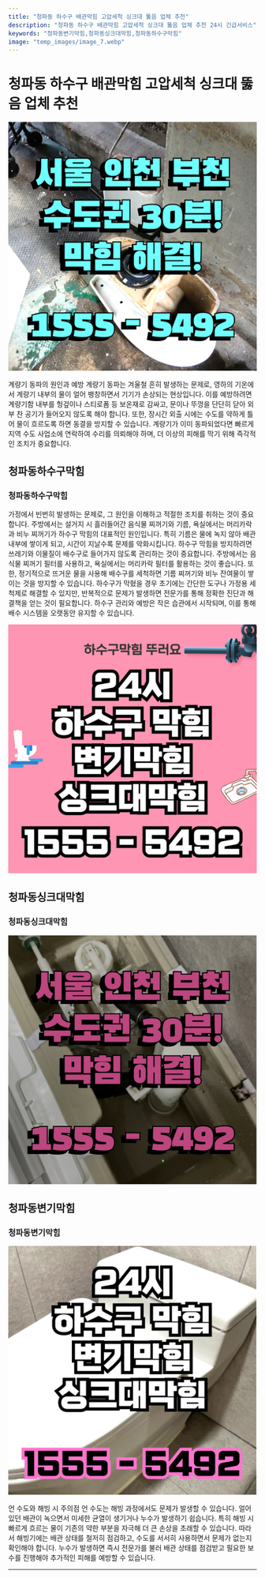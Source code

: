 ```yaml
---
title: "청파동 하수구 배관막힘 고압세척 싱크대 뚫음 업체 추천"
description: "청파동 하수구 배관막힘 고압세척 싱크대 뚫음 업체 추천 24시 긴급서비스"
keywords: "청파동변기막힘,청파동싱크대막힘,청파동하수구막힘"
image: "temp_images/image_7.webp"
---
```


# 청파동 하수구 배관막힘 고압세척 싱크대 뚫음 업체 추천

![청파동하수구막힘](temp_images/image_9.webp) 

계량기 동파의 원인과 예방 계량기 동파는 겨울철 흔히 발생하는 문제로, 영하의 기온에서 계량기 내부의 물이 얼어 팽창하면서 기기가 손상되는 현상입니다. 이를 예방하려면 계량기함 내부를 헝겊이나 스티로폼 등 보온재로 감싸고, 문이나 뚜껑을 단단히 닫아 외부 찬 공기가 들어오지 않도록 해야 합니다. 또한, 장시간 외출 시에는 수도를 약하게 틀어 물이 흐르도록 하면 동결을 방지할 수 있습니다. 계량기가 이미 동파되었다면 빠르게 지역 수도 사업소에 연락하여 수리를 의뢰해야 하며, 더 이상의 피해를 막기 위해 즉각적인 조치가 중요합니다.


## 청파동하수구막힘

### 청파동하수구막힘

 가정에서 빈번히 발생하는 문제로, 그 원인을 이해하고 적절한 조치를 취하는 것이 중요합니다. 주방에서는 설거지 시 흘러들어간 음식물 찌꺼기와 기름, 욕실에서는 머리카락과 비누 찌꺼기가 하수구 막힘의 대표적인 원인입니다. 특히 기름은 물에 녹지 않아 배관 내부에 쌓이게 되고, 시간이 지날수록 문제를 악화시킵니다. 하수구 막힘을 방지하려면 쓰레기와 이물질이 배수구로 들어가지 않도록 관리하는 것이 중요합니다. 주방에서는 음식물 찌꺼기 필터를 사용하고, 욕실에서는 머리카락 필터를 활용하는 것이 좋습니다. 또한, 정기적으로 뜨거운 물을 사용해 배수구를 세척하면 기름 찌꺼기와 비누 잔여물이 쌓이는 것을 방지할 수 있습니다. 하수구가 막혔을 경우 초기에는 간단한 도구나 가정용 세척제로 해결할 수 있지만, 반복적으로 문제가 발생하면 전문가를 통해 정확한 진단과 해결책을 얻는 것이 필요합니다. 하수구 관리와 예방은 작은 습관에서 시작되며, 이를 통해 배수 시스템을 오랫동안 유지할 수 있습니다.

![청파동하수구막힘](temp_images/image_0.webp) 



## 청파동싱크대막힘

### 청파동싱크대막힘

![청파동싱크대막힘](temp_images/image_4.webp) 



## 청파동변기막힘

### 청파동변기막힘

![청파동변기막힘](temp_images/image_3.webp) 

  언 수도와 해빙 시 주의점
언 수도는 해빙 과정에서도 문제가 발생할 수 있습니다. 얼어 있던 배관이 녹으면서 미세한 균열이 생기거나 누수가 발생하기 쉽습니다. 특히 해빙 시 빠르게 흐르는 물이 기존의 약한 부분을 자극해 더 큰 손상을 초래할 수 있습니다. 따라서 해빙기에는 배관 상태를 철저히 점검하고, 수도를 서서히 사용하면서 문제가 없는지 확인해야 합니다. 누수가 발생하면 즉시 전문가를 불러 배관 상태를 점검받고 필요한 보수를 진행해야 추가적인 피해를 예방할 수 있습니다.

---

